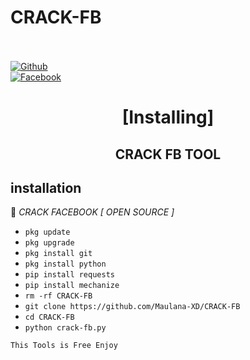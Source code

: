 # CRACK-FB

<b></b> </br> <br>[![Github](https://img.shields.io/badge/Github-Maulana-XD?style=flat-square&logo=github)](https://github.com/Maulana-XD)<br> [![Facebook](https://img.shields.io/badge/Facebook-maulana.xd.devcode-blue?style=flat-square&logo=facebook)](https://www.facebook.com/maulana.xd.devcode)<br>


<h1 align="center"> [Installing]</h1>

<h2 align="center">  CRACK FB TOOL </h2>


## <b>installation</b>

🔰 *CRACK FACEBOOK [ OPEN SOURCE ]*


- `pkg update`
- `pkg upgrade`
- `pkg install git`
- `pkg install python`
- `pip install requests`
- `pip install mechanize`
- `rm -rf CRACK-FB`
- `git clone https://github.com/Maulana-XD/CRACK-FB`
- `cd CRACK-FB`
- `python crack-fb.py`
     

 ```This Tools is Free Enjoy ```</br>
